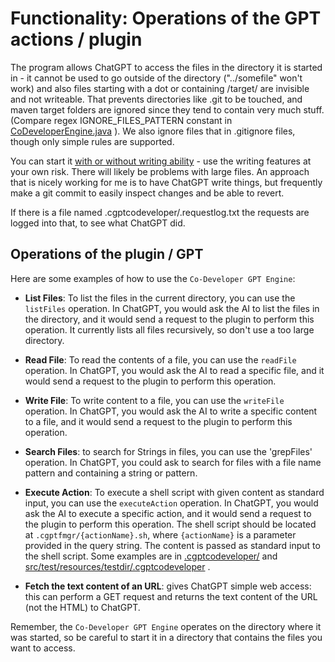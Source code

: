 # Functionality: Operations of the GPT actions / plugin

The program allows ChatGPT to access the files in the directory it is started in -
it cannot be used to go outside of the directory ("../somefile" won't work) and also
files starting with a dot or containing /target/ are invisible and not writeable. That prevents directories like .git
to be touched, and maven target folders are ignored since they tend to contain very much stuff.
(Compare regex IGNORE_FILES_PATTERN constant in
[CoDeveloperEngine.java](https://github.com/stoerr/CoDeveloperGPTengine/blob/develop/src/main/java/net/stoerr/chatgpt/codevengine/CoDeveloperEngine.java)
). We also ignore files that in .gitignore files, though only simple rules are supported.

You can start it [with or without writing ability](commandline.md) - use the writing features at your own risk.
There will likely be problems with large files. An approach that is nicely working for me is to have ChatGPT write
things, but frequently make a git commit to easily inspect changes and be able to revert.

If there is a file named .cgptcodeveloper/.requestlog.txt the requests are logged into that, to see what ChatGPT did.

## Operations of the plugin / GPT

Here are some examples of how to use the `Co-Developer GPT Engine`:

- **List Files**: To list the files in the current directory, you can use the `listFiles` operation. In ChatGPT, you
  would ask the AI to list the files in the directory, and it would send a request to the plugin to perform this
  operation. It currently lists all files recursively, so don't use a too large directory.

- **Read File**: To read the contents of a file, you can use the `readFile` operation. In ChatGPT, you would ask the AI
  to read a specific file, and it would send a request to the plugin to perform this operation.

- **Write File**: To write content to a file, you can use the `writeFile` operation. In ChatGPT, you would ask the AI to
  write a specific content to a file, and it would send a request to the plugin to perform this operation.

- **Search Files**: to search for Strings in files, you can use the 'grepFiles' operation. In ChatGPT, you could ask
  to search for files with a file name pattern and containing a string or pattern.

- **Execute Action**: To execute a shell script with given content as standard input, you can use the `executeAction`
  operation. In ChatGPT, you would ask the AI to execute a specific action, and it would send a request to the plugin to
  perform this operation. The shell script should be located at `.cgptfmgr/{actionName}.sh`, where `{actionName}` is a
  parameter provided in the query string. The content is passed as standard input to the shell script. Some examples
  are in [.cgptcodeveloper/](https://github.com/stoerr/CoDeveloperGPTengine/tree/develop/.cgptcodeveloper) and
  [src/test/resources/testdir/.cgptcodeveloper](https://github.com/stoerr/CoDeveloperGPTengine/tree/develop/src/test/resources/testdir/.cgptcodeveloper) .

- **Fetch the text content of an URL**: gives ChatGPT simple web access: this can perform a GET request and returns
  the text content of the URL (not the HTML) to ChatGPT.

Remember, the `Co-Developer GPT Engine` operates on the directory where it was started,
so be careful to start it in a directory that contains the files you want to access.
